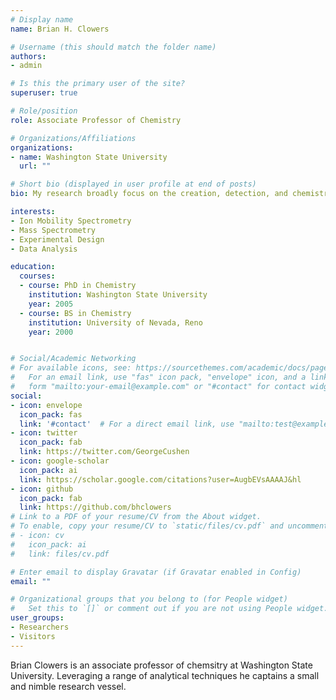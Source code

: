 ```yaml
---
# Display name
name: Brian H. Clowers

# Username (this should match the folder name)
authors:
- admin

# Is this the primary user of the site?
superuser: true

# Role/position
role: Associate Professor of Chemistry

# Organizations/Affiliations
organizations:
- name: Washington State University
  url: ""

# Short bio (displayed in user profile at end of posts)
bio: My research broadly focus on the creation, detection, and chemistry of gas-phase ions in support of trace analytical endeavors. 

interests:
- Ion Mobility Spectrometry
- Mass Spectrometry
- Experimental Design
- Data Analysis

education:
  courses:
  - course: PhD in Chemistry
    institution: Washington State University
    year: 2005
  - course: BS in Chemistry
    institution: University of Nevada, Reno
    year: 2000


# Social/Academic Networking
# For available icons, see: https://sourcethemes.com/academic/docs/page-builder/#icons
#   For an email link, use "fas" icon pack, "envelope" icon, and a link in the
#   form "mailto:your-email@example.com" or "#contact" for contact widget.
social:
- icon: envelope
  icon_pack: fas
  link: '#contact'  # For a direct email link, use "mailto:test@example.org".
- icon: twitter
  icon_pack: fab
  link: https://twitter.com/GeorgeCushen
- icon: google-scholar
  icon_pack: ai
  link: https://scholar.google.com/citations?user=AugbEVsAAAAJ&hl
- icon: github
  icon_pack: fab
  link: https://github.com/bhclowers
# Link to a PDF of your resume/CV from the About widget.
# To enable, copy your resume/CV to `static/files/cv.pdf` and uncomment the lines below.
# - icon: cv
#   icon_pack: ai
#   link: files/cv.pdf

# Enter email to display Gravatar (if Gravatar enabled in Config)
email: ""

# Organizational groups that you belong to (for People widget)
#   Set this to `[]` or comment out if you are not using People widget.
user_groups:
- Researchers
- Visitors
---
```


Brian Clowers is an associate professor of chemsitry at Washington State University. Leveraging a range of analytical techniques he captains a small and nimble research vessel. 
